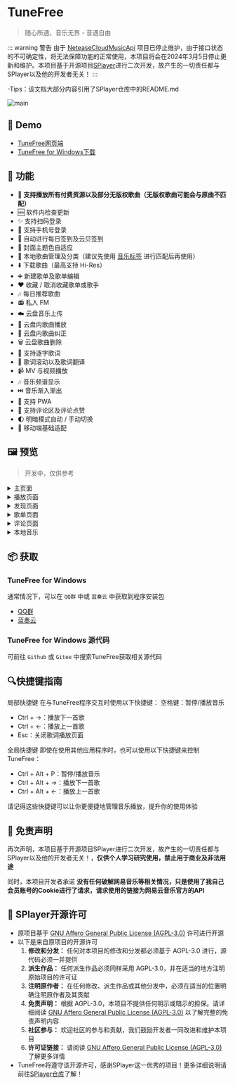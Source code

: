 # TuneFree

> 随心所遇，音乐无界 - 音遇自由  

::: warning 警告
由于 [NeteaseCloudMusicApi](https://github.com/Binaryify/NeteaseCloudMusicApi) 项目已停止维护，由于接口状态的不可确定性，将无法保障功能的正常使用，本项目将会在2024年3月5日停止更新和维护。本项目基于开源项目[SPlayer](https://github.com/imsyy/SPlayer)进行二次开发，故产生的一切责任都与SPlayer以及他的开发者无关！
:::

-Tips：该文档大部分内容引用了SPlayer仓库中的README.md

![main](https://s11.ax1x.com/2024/02/11/pF3IGlD.png)  

## 👀 Demo
- [TuneFree网页端](https://pt.sayqz.com/)
- [TuneFree for Windows下载](https://sayqz.lanpv.com/s/tunefree)
## 🎉 功能
- 🎵 **支持播放所有付费资源以及部分无版权歌曲（无版权歌曲可能会与原曲不匹配）**
- 🆕 软件内检查更新
- ✨ 支持扫码登录
- 📱 支持手机号登录
- 📅 自动进行每日签到及云贝签到
- 🎨 封面主题色自适应
- 📁 本地歌曲管理及分类（建议先使用 [音乐标签](https://www.cnblogs.com/vinlxc/p/11347744.html) 进行匹配后再使用）
- ⬇️ 下载歌曲（最高支持 Hi-Res）
- ➕ 新建歌单及歌单编辑
- ❤️ 收藏 / 取消收藏歌单或歌手
- 🎶 每日推荐歌曲
- 📻 私人 FM
- ☁️ 云盘音乐上传
- 📂 云盘内歌曲播放
- 🔄 云盘内歌曲纠正
- 🗑️ 云盘歌曲删除
- 📝 支持逐字歌词
- 🔄 歌词滚动以及歌词翻译
- 📹 MV 与视频播放
- 🎶 音乐频谱显示
- ⏭️ 音乐渐入渐出
- 🔄 支持 PWA
- 💬 支持评论区及评论点赞
- 🌓 明暗模式自动 / 手动切换
- 📱 移动端基础适配

## 🖼️ 预览

> 开发中，仅供参考  

<details>
<summary>主页面</summary>
<img src="https://s11.ax1x.com/2024/02/11/pF35LJf.png" alt="TuneFree" title="主页面">
</details>
<details>
<summary>播放页面</summary>
<img src="https://s11.ax1x.com/2024/02/11/pF35xyQ.png" alt="TuneFree" title="播放页面">
</details>
<details>
<summary>发现页面</summary>
<img src="https://s11.ax1x.com/2024/02/11/pF35zLj.png" alt="TuneFree" title="发现页面">
</details>
<details>
<summary>歌单页面</summary>
<img src="https://s11.ax1x.com/2024/02/11/pF3I9wn.png" alt="TuneFree" title="歌单页面">
</details>
<details>
<summary>评论页面</summary>
<img src="https://s11.ax1x.com/2024/02/11/pF3IFYV.png" alt="TuneFree" title="评论页面">
</details>
<details>
<summary>本地音乐</summary>
<img src="https://s11.ax1x.com/2024/02/11/pF3ICoq.png" alt="TuneFree" title="本地歌曲">
</details>

## 📦️ 获取

### TuneFree for Windows

通常情况下，可以在 `QQ群` 中或 `蓝奏云` 中获取到程序安装包
- [QQ群](https://qm.qq.com/cgi-bin/qm/qr?k=-u9iXpQhEL7vvjZ378UPxdT1i2RJNRTx&jump_from=webapi&authKey=mgKmYSJCsHnaxAilZjoMaukCyiKS2OTmHhvO7pxEad8KF6F9Ihmg359iFV/560B3)
- [蓝奏云](https://sayqz.lanpv.com/s/tunefree)

### TuneFree for Windows 源代码
可前往 `Github` 或 `Gitee` 中搜索TuneFree获取相关源代码

## 🔍快捷键指南
局部快捷键
在与TuneFree程序交互时使用以下快捷键：
空格键：暂停/播放音乐
- Ctrl + →：播放下一首歌
- Ctrl + ←：播放上一首歌
- Esc：关闭歌词播放页面  

全局快捷键
即使在使用其他应用程序时，也可以使用以下快捷键来控制TuneFree：
- Ctrl + Alt + P：暂停/播放音乐
- Ctrl + Alt + →：播放下一首歌
- Ctrl + Alt + ←：播放上一首歌

请记得这些快捷键可以让你更便捷地管理音乐播放，提升你的使用体验

## 📢 免责声明

再次声明，本项目基于开源项目SPlayer进行二次开发，故产生的一切责任都与SPlayer以及他的开发者无关！，**仅供个人学习研究使用，禁止用于商业及非法用途**

同时，本项目开发者承诺 **没有任何破解网易音乐等相关情况，只是使用了我自己会员账号的Cookie进行了请求，请求使用的链接为网易云音乐官方的API** 

## 📜 SPlayer开源许可

- 原项目基于 [GNU Affero General Public License (AGPL-3.0)](https://www.gnu.org/licenses/agpl-3.0.html) 许可进行开源
- 以下是来自原项目的开源许可
  1. **修改和分发：** 任何对本项目的修改和分发都必须基于 AGPL-3.0 进行，源代码必须一并提供
  2. **派生作品：** 任何派生作品必须同样采用 AGPL-3.0，并在适当的地方注明原始项目的许可证
  3. **注明原作者：** 在任何修改、派生作品或其他分发中，必须在适当的位置明确注明原作者及其贡献
  4. **免责声明：** 根据 AGPL-3.0，本项目不提供任何明示或暗示的担保。请详细阅读 [GNU Affero General Public License (AGPL-3.0)](https://www.gnu.org/licenses/agpl-3.0.html) 以了解完整的免责声明内容
  5. **社区参与：** 欢迎社区的参与和贡献，我们鼓励开发者一同改进和维护本项目
  6. **许可证链接：** 请阅读 [GNU Affero General Public License (AGPL-3.0)](https://www.gnu.org/licenses/agpl-3.0.html) 了解更多详情  
- TuneFree将遵守该开源许可，感谢SPlayer这一优秀的项目！更多详细说明请前往[SPlayer仓库](https://github.com/imsyy/SPlayer)了解！